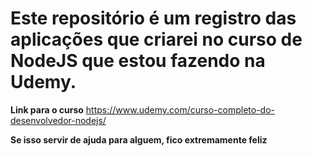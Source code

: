 # Este repositório é um registro das aplicações que criarei no curso de NodeJS que estou fazendo na Udemy.

**Link para o curso**
https://www.udemy.com/curso-completo-do-desenvolvedor-nodejs/

**Se isso servir de ajuda para alguem, fico extremamente feliz**